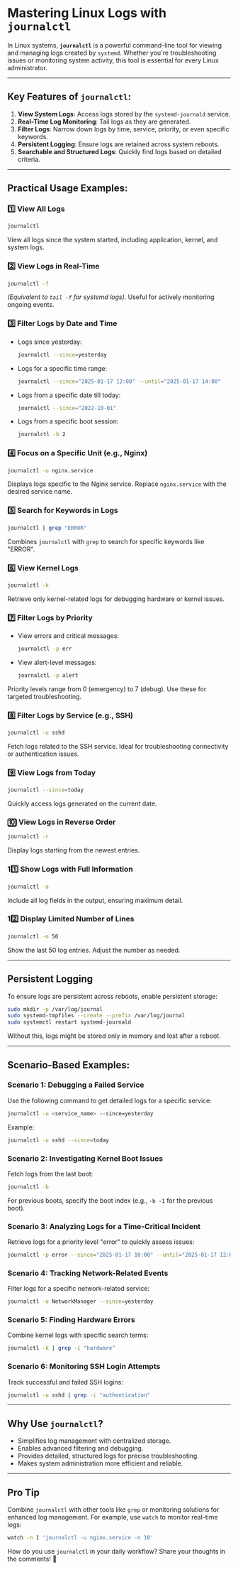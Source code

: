 # Mastering Linux Logs with `journalctl`

In Linux systems, **`journalctl`** is a powerful command-line tool for viewing and managing logs created by `systemd`. Whether you're troubleshooting issues or monitoring system activity, this tool is essential for every Linux administrator.

---

## **Key Features of `journalctl`:**
1. **View System Logs**: Access logs stored by the `systemd-journald` service.  
2. **Real-Time Log Monitoring**: Tail logs as they are generated.  
3. **Filter Logs**: Narrow down logs by time, service, priority, or even specific keywords.  
4. **Persistent Logging**: Ensure logs are retained across system reboots.
5. **Searchable and Structured Logs**: Quickly find logs based on detailed criteria.

---

## **Practical Usage Examples:**

### 1️⃣ View All Logs
```bash
journalctl
```
View all logs since the system started, including application, kernel, and system logs.

### 2️⃣ View Logs in Real-Time
```bash
journalctl -f
```
*(Equivalent to `tail -f` for systemd logs)*. Useful for actively monitoring ongoing events.

### 3️⃣ Filter Logs by Date and Time
- Logs since yesterday:
  ```bash
  journalctl --since=yesterday
  ```
- Logs for a specific time range:
  ```bash
  journalctl --since="2025-01-17 12:00" --until="2025-01-17 14:00"
  ```
- Logs from a specific date till today:
  ```bash
  journalctl --since="2022-10-01"
  ```
- Logs from a specific boot session:
  ```bash
  journalctl -b 2
  ```

### 4️⃣ Focus on a Specific Unit (e.g., Nginx)
```bash
journalctl -u nginx.service
```
Displays logs specific to the Nginx service. Replace `nginx.service` with the desired service name.

### 5️⃣ Search for Keywords in Logs
```bash
journalctl | grep "ERROR"
```
Combines `journalctl` with `grep` to search for specific keywords like "ERROR".

### 6️⃣ View Kernel Logs
```bash
journalctl -k
```
Retrieve only kernel-related logs for debugging hardware or kernel issues.

### 7️⃣ Filter Logs by Priority
- View errors and critical messages:
  ```bash
  journalctl -p err
  ```
- View alert-level messages:
  ```bash
  journalctl -p alert
  ```
Priority levels range from 0 (emergency) to 7 (debug). Use these for targeted troubleshooting.

### 8️⃣ Filter Logs by Service (e.g., SSH)
```bash
journalctl -u sshd
```
Fetch logs related to the SSH service. Ideal for troubleshooting connectivity or authentication issues.

### 9️⃣ View Logs from Today
```bash
journalctl --since=today
```
Quickly access logs generated on the current date.

### 🔟 View Logs in Reverse Order
```bash
journalctl -r
```
Display logs starting from the newest entries.

### 11️⃣ Show Logs with Full Information
```bash
journalctl -a
```
Include all log fields in the output, ensuring maximum detail.

### 12️⃣ Display Limited Number of Lines
```bash
journalctl -n 50
```
Show the last 50 log entries. Adjust the number as needed.

---

## **Persistent Logging**
To ensure logs are persistent across reboots, enable persistent storage:
```bash
sudo mkdir -p /var/log/journal
sudo systemd-tmpfiles --create --prefix /var/log/journal
sudo systemctl restart systemd-journald
```
Without this, logs might be stored only in memory and lost after a reboot.

---

## **Scenario-Based Examples:**

### Scenario 1: Debugging a Failed Service
Use the following command to get detailed logs for a specific service:
```bash
journalctl -u <service_name> --since=yesterday
```
Example:
```bash
journalctl -u sshd --since=today
```

### Scenario 2: Investigating Kernel Boot Issues
Fetch logs from the last boot:
```bash
journalctl -b
```
For previous boots, specify the boot index (e.g., `-b -1` for the previous boot).

### Scenario 3: Analyzing Logs for a Time-Critical Incident
Retrieve logs for a priority level "error" to quickly assess issues:
```bash
journalctl -p error --since="2025-01-17 10:00" --until="2025-01-17 12:00"
```

### Scenario 4: Tracking Network-Related Events
Filter logs for a specific network-related service:
```bash
journalctl -u NetworkManager --since=yesterday
```

### Scenario 5: Finding Hardware Errors
Combine kernel logs with specific search terms:
```bash
journalctl -k | grep -i "hardware"
```

### Scenario 6: Monitoring SSH Login Attempts
Track successful and failed SSH logins:
```bash
journalctl -u sshd | grep -i "authentication"
```

---

## **Why Use `journalctl`?**
- Simplifies log management with centralized storage.  
- Enables advanced filtering and debugging.  
- Provides detailed, structured logs for precise troubleshooting.  
- Makes system administration more efficient and reliable.

---

## **Pro Tip**
Combine `journalctl` with other tools like `grep` or monitoring solutions for enhanced log management. For example, use `watch` to monitor real-time logs:
```bash
watch -n 1 'journalctl -u nginx.service -n 10'
```

How do you use `journalctl` in your daily workflow? Share your thoughts in the comments! 🚀
